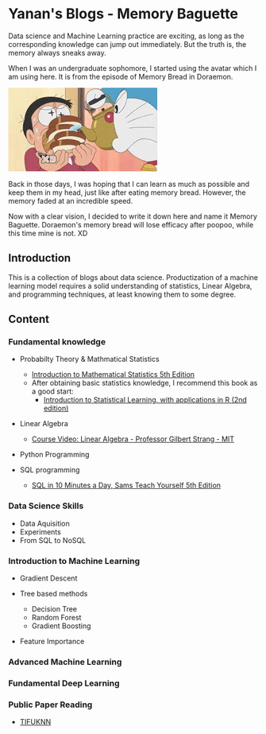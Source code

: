 
# Yanan's Blogs - Memory Baguette

Data science and Machine Learning practice are exciting, as long as the corresponding knowledge can jump out immediately. But the truth is, the memory always sneaks away. 

When I was an undergraduate sophomore, I started using the avatar which I am using here.  It is from the episode of Memory Bread in Doraemon. 

![memory_bread](/image/memory_bread.jpg)

Back in those days, I was hoping that I can learn as much as possible and keep them in my head, just like after eating memory bread. However, the memory faded at an incredible speed. 

Now with a clear vision, I decided to write it down here and name it Memory Baguette. Doraemon's memory bread will lose efficacy after poopoo, while this time mine is not. XD

## Introduction

This is a collection of blogs about data science. Productization of a machine learning model requires a solid understanding of statistics, Linear Algebra, and programming techniques, at least knowing them to some degree. 



## Content

### Fundamental knowledge

* Probabilty Theory & Mathmatical Statistics
  * [Introduction to Mathematical Statistics 5th Edition](https://www.amazon.com/Introduction-Mathematical-Statistics-Robert-Hogg/dp/0023557222)
  * After obtaining basic statistics knowledge, I recommend this book as a good start:
    *  [Introduction to Statistical Learning, with applications in R (2nd edition)](https://www.statlearning.com/)

* Linear Algebra
  * [Course Video: Linear Algebra - Professor Gilbert Strang - MIT](https://ocw.mit.edu/courses/mathematics/18-06-linear-algebra-spring-2010/video-lectures/)
* Python Programming
* SQL programming
  * [SQL in 10 Minutes a Day, Sams Teach Yourself 5th Edition](https://www.amazon.com/SQL-Minutes-Sams-Teach-Yourself/dp/0135182794)


### Data Science Skills
* Data Aquisition
* Experiments
* From SQL to NoSQL

### Introduction to Machine Learning

* Gradient Descent
* Tree based methods
  * Decision Tree
  * Random Forest
  * Gradient Boosting

* Feature Importance

### Advanced Machine Learning

### Fundamental Deep Learning

### Public Paper Reading
* [TIFUKNN](https://github.com/LLan-ovoy/Memory-Baguette/tree/main/Readings/Paper_Reading/TIFUKNN)





